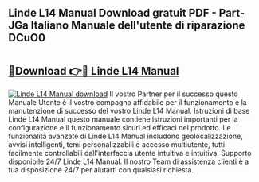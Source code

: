 ## Linde L14 Manual Download gratuit PDF - Part-JGa Italiano Manuale dell'utente di riparazione DCuO0

# <h2><a href="http://dfb4n0h.blite.top/?on=Linde+L14+Manual">🔗Download 👉🔴 Linde L14 Manual</a></h2>

[![Linde L14 Manual download](https://i.imgur.com/lujVjoI.png)](http://dfb4n0h.blite.top/?on=Linde+L14+Manual)
Il vostro Partner per il successo questo Manuale Utente è il vostro compagno affidabile per il funzionamento e la manutenzione di successo del vostro Linde L14 Manual. Istruzioni di base Linde L14 Manual questo manuale contiene istruzioni importanti per la configurazione e il funzionamento sicuri ed efficaci del prodotto. Le funzionalità avanzate di Linde L14 Manual includono geolocalizzazione, avvisi intelligenti, temi personalizzabili e accesso multiutente, tutti facilmente controllabili dall'interfaccia utente intuitiva e intuitiva. Supporto disponibile 24/7 Linde L14 Manual. Il nostro Team di assistenza clienti è a tua disposizione 24/7 per aiutarti con qualsiasi richiesta.
